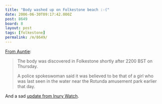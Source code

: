 ```yaml
---
title: "Body washed up on Folkestone beach :-("
date: 2006-06-30T09:17:42.000Z
post: 8649
board: 8
layout: post
tags: [folkestone]
permalink: /m/8649/
---
```

<a href="http://news.bbc.co.uk/2/hi/uk_news/england/kent/5130766.stm" title="Read the full story at bbc.co.uk">From Auntie</a>:

<blockquote>The body was discovered in Folkestone shortly after 2200 BST on Thursday.

A police spokeswoman said it was believed to be that of a girl who was last seen in the water near the Rotunda amusement park earlier that day.</blockquote>

And a sad <a href="http://www.injurywatch.co.uk/news-and-groups/news/marine-incidents/kent-beach-victim-is-another-drink-and-drown-30661516">update from Inury Watch</a>.
